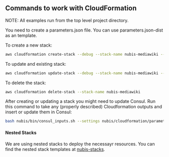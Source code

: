 ﻿## Commands to work with CloudFormation

NOTE: All examples run from the top level project directory.

You need to create a parameters.json file. You can use parameters.json-dist as an template.

To create a new stack:
```bash
aws cloudformation create-stack --debug --stack-name nubis-mediawiki --template-body file://nubis/cloudformation/main.json --parameters file://nubis/cloudformation/parameters.json
```

To update and existing stack:
```bash
aws cloudformation update-stack --debug --stack-name nubis-mediawiki --template-body file://nubis/cloudformation/main.json --parameters file://nubis/cloudformation/parameters.json
```

To delete the stack:
```bash
aws cloudformation delete-stack --stack-name nubis-mediawiki
```

After creating or updating a stack you might need to update Consul. Run this command to take any (properly described) Cloudformation outputs and insert or update them in Consul:
```bash
bash nubis/bin/consul_inputs.sh --settings nubis/cloudformation/parameters.json get-and-update
```

#### Nested Stacks

We are using nested stacks to deploy the necessayr resources. You can find the nested stack templates at [nubis-stacks](https://github.com/Nubisproject/nubis-stacks).